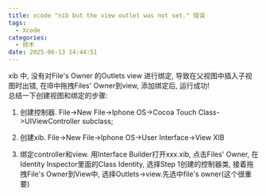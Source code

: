 ```yaml
---
title: xcode "nib but the view outlet was not set." 错误
tags:
  - Xcode
categories:
  - 技术
date: 2025-06-13 14:44:51
---
```


xib 中, 没有对File's Owner 的Outlets view 进行绑定, 导致在父视图中插入子视图时出错, 在IB中拖拽Files' Owner到view, 添加绑定后, 运行成功!  
总结一下创建视图和绑定的步骤:

1. 创建控制器. File->New File->Iphone OS->Cocoa Touch Class->UIViewController subclass;

2. 创建xib. File->New File->Iphone OS->User Interface->View XIB

3. 绑定controller和view. 用Interface Builder打开xxx.xib, 点击Files' Owner, 在Identity Inspector里面的Class Identity, 选择Step 1创建的控制器类, 接着拖拽File's Owner到View中, 选择Outlets->view.先选中file's owner(这个很重要)
